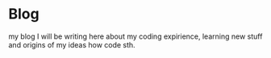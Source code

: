 # Blog
my blog
I will be writing here about my coding expirience, learning new stuff and origins of my ideas how code sth.
